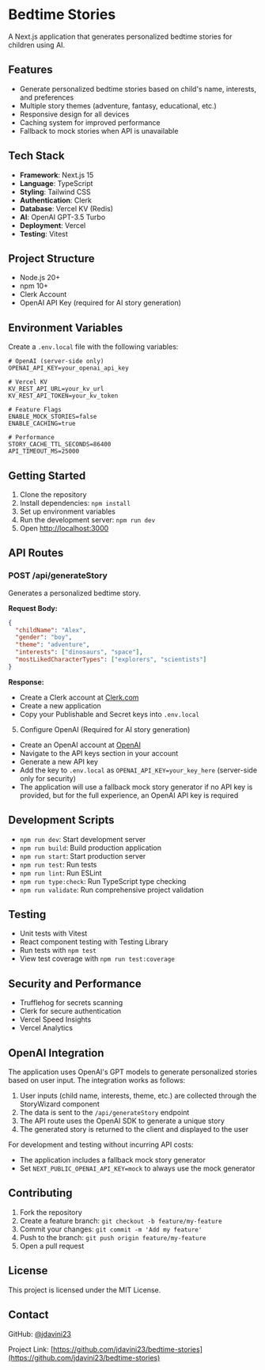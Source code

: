 # Bedtime Stories

A Next.js application that generates personalized bedtime stories for children using AI.

## Features

- Generate personalized bedtime stories based on child's name, interests, and preferences
- Multiple story themes (adventure, fantasy, educational, etc.)
- Responsive design for all devices
- Caching system for improved performance
- Fallback to mock stories when API is unavailable

## Tech Stack

- **Framework**: Next.js 15
- **Language**: TypeScript
- **Styling**: Tailwind CSS
- **Authentication**: Clerk
- **Database**: Vercel KV (Redis)
- **AI**: OpenAI GPT-3.5 Turbo
- **Deployment**: Vercel
- **Testing**: Vitest

## Project Structure

- Node.js 20+
- npm 10+
- Clerk Account
- OpenAI API Key (required for AI story generation)

## Environment Variables

Create a `.env.local` file with the following variables:

```
# OpenAI (server-side only)
OPENAI_API_KEY=your_openai_api_key

# Vercel KV
KV_REST_API_URL=your_kv_url
KV_REST_API_TOKEN=your_kv_token

# Feature Flags
ENABLE_MOCK_STORIES=false
ENABLE_CACHING=true

# Performance
STORY_CACHE_TTL_SECONDS=86400
API_TIMEOUT_MS=25000
```

## Getting Started

1. Clone the repository
2. Install dependencies: `npm install`
3. Set up environment variables
4. Run the development server: `npm run dev`
5. Open [http://localhost:3000](http://localhost:3000)

## API Routes

### POST /api/generateStory

Generates a personalized bedtime story.

**Request Body:**

```json
{
  "childName": "Alex",
  "gender": "boy",
  "theme": "adventure",
  "interests": ["dinosaurs", "space"],
  "mostLikedCharacterTypes": ["explorers", "scientists"]
}
```

**Response:**

- Create a Clerk account at [Clerk.com](https://clerk.com)
- Create a new application
- Copy your Publishable and Secret keys into `.env.local`

5. Configure OpenAI (Required for AI story generation)

- Create an OpenAI account at [OpenAI](https://platform.openai.com/)
- Navigate to the API keys section in your account
- Generate a new API key
- Add the key to `.env.local` as `OPENAI_API_KEY=your_key_here` (server-side only for security)
- The application will use a fallback mock story generator if no API key is provided, but for the
  full experience, an OpenAI API key is required

## Development Scripts

- `npm run dev`: Start development server
- `npm run build`: Build production application
- `npm run start`: Start production server
- `npm run test`: Run tests
- `npm run lint`: Run ESLint
- `npm run type:check`: Run TypeScript type checking
- `npm run validate`: Run comprehensive project validation

## Testing

- Unit tests with Vitest
- React component testing with Testing Library
- Run tests with `npm test`
- View test coverage with `npm run test:coverage`

## Security and Performance

- Trufflehog for secrets scanning
- Clerk for secure authentication
- Vercel Speed Insights
- Vercel Analytics

## OpenAI Integration

The application uses OpenAI's GPT models to generate personalized stories based on user input. The
integration works as follows:

1. User inputs (child name, interests, theme, etc.) are collected through the StoryWizard component
2. The data is sent to the `/api/generateStory` endpoint
3. The API route uses the OpenAI SDK to generate a unique story
4. The generated story is returned to the client and displayed to the user

For development and testing without incurring API costs:

- The application includes a fallback mock story generator
- Set `NEXT_PUBLIC_OPENAI_API_KEY=mock` to always use the mock generator

## Contributing

1. Fork the repository
2. Create a feature branch: `git checkout -b feature/my-feature`
3. Commit your changes: `git commit -m 'Add my feature'`
4. Push to the branch: `git push origin feature/my-feature`
5. Open a pull request

## License

This project is licensed under the MIT License.

## Contact

GitHub: [@jdavini23](https://github.com/jdavini23)

Project Link:
[https://github.com/jdavini23/bedtime-stories](https://github.com/jdavini23/bedtime-stories)
